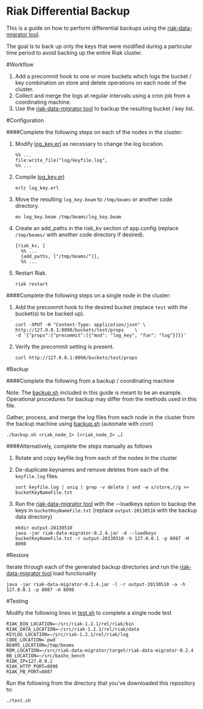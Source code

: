 Riak Differential Backup
========================

This is a guide on how to perform differential backups using the [riak-data-migrator tool](https://github.com/basho/riak-data-migrator).

The goal is to back up only the keys that were modified during a particular time period to avoid backing up the entire Riak cluster.

#Workflow

1. Add a precommit hook to one or more buckets which logs the bucket / key combination on store and delete operations on each node of the cluster.
2. Collect and merge the logs at regular intervals using a cron job from a coordinating machine.
3. Use the [riak-data-migrator tool](https://github.com/basho/riak-data-migrator) to backup the resulting bucket / key list.

#Configuration

####Complete the following steps on each of the nodes in the cluster:

1. Modify [log_key.erl](https://github.com/drewkerrigan/riak-differential-backup/blob/master/log_key.erl) as necessary to change the log location.

	```
	%% ...
	file:write_file("log/keyfile.log", 
	%% ...
	```
2. Compile [log_key.erl](https://github.com/drewkerrigan/riak-differential-backup/blob/master/log_key.erl)

	```
	erlc log_key.erl
	```
3. Move the resulting `log_key.beam` to `/tmp/beams` or another code directory.

	```
	mv log_key.beam /tmp/beams/log_key.beam
	```
4. Create an add_paths in the riak_kv section of app.config (replace `/tmp/beams/` with another code directory if desired).

	```
	{riak_kv, [
	  %% ...
	  {add_paths, ["/tmp/beams/"]},
	  %% ...
	```
5. Restart Riak.

	```
	riak restart
	```

####Complete the following steps on a single node in the cluster:
1. Add the precommit hook to the desired bucket (replace `test` with the bucket(s) to be backed up).

	```
	curl -XPUT -H "Content-Type: application/json" \
	http://127.0.0.1:8098/buckets/test/props    \
	-d '{"props":{"precommit":[{"mod": "log_key", "fun": "log"}]}}'
	```
2. Verify the precommit setting is present.

	```
	curl http://127.0.0.1:8098/buckets/test/props
	```

#Backup

####Complete the following from a backup / coordinating machine

Note: The [backup.sh](https://github.com/drewkerrigan/riak-differential-backup/blob/master/backup.sh) included in this guide is meant to be an example. Operational procedures for backup may differ from the methods used in this file.

Gather, process, and merge the log files from each node in the cluster from the backup machine using [backup.sh](https://github.com/drewkerrigan/riak-differential-backup/blob/master/backup.sh) (automate with cron)

```
./backup.sh <riak_node_1> [<riak_node_2> …]
```

####Alternatively, complete the steps manually as follows

1. Rotate and copy keyfile.log from each of the nodes in the cluster
2. De-duplicate keynames and remove deletes from each of the `keyfile.log` files.

	```
	sort keyfile.log | uniq | grep -v delete | sed -e s/store,//g >> bucketKeyNameFile.txt
	```
3. Run the [riak-data-migrator tool](https://github.com/basho/riak-data-migrator) with the --loadkeys option to backup the keys in `bucketKeyNameFile.txt` (replace `output-20130510` with the backup data directory)

	```
	mkdir output-20130510
	java -jar riak-data-migrator-0.2.4.jar -d --loadkeys bucketKeyNameFile.txt -r output-20130510 -h 127.0.0.1 -p 8087 -H 8098
	```

#Restore

Iterate through each of the generated backup directories and run the [riak-data-migrator tool](https://github.com/basho/riak-data-migrator) load functionality

```
java -jar riak-data-migrator-0.2.4.jar -l -r output-20130510 -a -h 127.0.0.1 -p 8087 -H 8098
```

#Testing

Modify the following lines in [test.sh](https://github.com/drewkerrigan/riak-differential-backup/blob/master/test.sh) to complete a single node test

```
RIAK_BIN_LOCATION=~/src/riak-1.2.1/rel/riak/bin
RIAK_DATA_LOCATION=~/src/riak-1.2.1/rel/riak/data
KEYLOG_LOCATION=~/src/riak-1.2.1/rel/riak/log
CODE_LOCATION=`pwd`
BEAMS_LOCATION=/tmp/beams
RDM_LOCATION=~/src/riak-data-migrator/target/riak-data-migrator-0.2.4
BB_LOCATION=~/src/basho_bench
RIAK_IP=127.0.0.1
RIAK_HTTP_PORT=8098
RIAK_PB_PORT=8087
```

Run the following from the directory that you've downloaded this repository to:

```
./test.sh
```